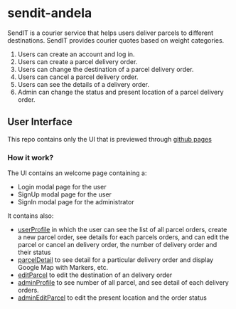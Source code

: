 # sendit-andela
SendIT is a courier service that helps users deliver parcels to different destinations. SendIT provides courier quotes based on weight categories.

1. Users can create an account and log in.
2. Users can create a parcel delivery order.
3. Users can change the destination of a parcel delivery order.
4. Users can cancel a parcel delivery order.
5. Users can see the details of a delivery order.
6. Admin can change the status and present location of a parcel delivery order.

## User Interface
  
This repo contains only the UI that is previewed through [github pages](https://coolbeatz71.github.io/sendit-andela/UI/)

### How it work?

The UI contains an welcome page containing a:
 - Login modal page for the user
 - SignUp modal page for the user
 - SignIn modal page for the administrator
 
 It contains also:
  - [userProfile](https://coolbeatz71.github.io/sendit-andela/UI/userProfile.html) in which the user can see the list of all parcel orders,
    create a new parcel order, see details for each parcels orders, and can edit the parcel or cancel an delivery order, the number of delivery order and their status
  - [parcelDetail](https://coolbeatz71.github.io/sendit-andela/UI/parcelDetail.html) to see detail for a particular delivery order and display Google Map with Markers, etc.
  - [editParcel](https://coolbeatz71.github.io/sendit-andela/UI/editParcel.html) to edit the destination of an delivery order
  - [adminProfile](https://coolbeatz71.github.io/sendit-andela/UI/adminProfile.html) to see number of all parcel, and see detail of each delivery orders.
  - [adminEditParcel](https://coolbeatz71.github.io/sendit-andela/UI/adminEditParcel.html) to edit the present location and the order status
 
